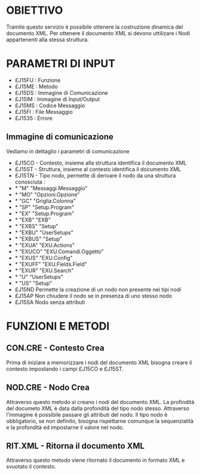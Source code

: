 # OBIETTIVO
Tramite questo servizio è possibile ottenere la costruzione dinamica del documento XML.
Per ottenere il documento XML si devono uttilizare i Nodi appartenenti alla stessa struttura.

# PARAMETRI DI INPUT
-  £J15FU :  Funzione
-  £J15ME :  Metodo
-  £J15DS :  Immagine di Comunicazione
-  £J15IM :  Immagine di Input/Output
-  £J15MS :  Codice Messaggio
-  £J15FI :  File Messaggio
-  £J1535 :  Errore

## Immagine di comunicazione
Vediamo in dettaglio i parametri di comunicazione
-  £J15CO - Contesto, insieme alla struttura identifica il documento XML
-  £J15ST - Struttura, insieme al contesto identifica il documento XML
-  £J15TN - Tipo nodo, permette di derivare il nodo da una struttura conosciuta : 
- \* "M"     "Messaggi.Messaggio"
- \* "MO"    "Opzioni.Opzione"
- \* "GC"    "Griglia.Colonna"
- \* "SP"    "Setup.Program"
- \* "EX"    "Setup.Program"
- \* "EXB"   "EXB"
- \* "EXBS"  "Setup"
- \* "EXBU"  "UserSetups"
- \* "EXBUS" "Setup"
- \* "EXUA"  "EXU.Actions"
- \* "EXUCO" "EXU.Comandi.Oggetto"
- \* "EXUS"  "EXU.Config"
- \* "EXUFF" "EXU.Fields.Field"
- \* "EXUR"  "EXU.Search"
- \* "U"     "UserSetups"
- \* "US"    "Setup"
-  £J15ND Permette la creazione di un nodo non presente nei tipi nodi
-  £J15AP Non chiudere il nodo se in presenza di uno stesso nodo
-  £J15SA Nodo senza attributi

# FUNZIONI E METODI
## CON.CRE - Contesto Crea
Prima di iniziare a memorizzare i nodi del documento XML bisogna creare il contesto impostando i
campi £J15CO e £J15ST.
## NOD.CRE - Nodo Crea
Attraverso questo metodo si creano i nodi del documento XML.
La profindità del documeto XML è data dalla profondità del tipo nodo stesso.
Attraverso l'immagine è possibile passare gli attributi del nodo.
Il tipo nodo è obbligatorio, se non definito, bisogna rispettarne comunque la sequenzialità e la
profondità ed impostarne il valore nel nodo.
## RIT.XML - Ritorna il documento XML
Attraverso questo metodo viene ritornato il documento in formato XML e svuotato il contesto.


